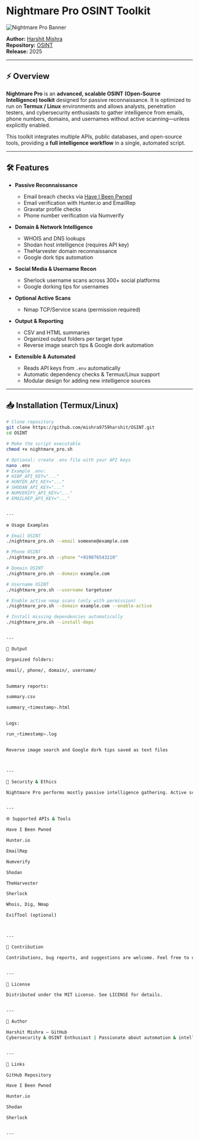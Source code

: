 
# Nightmare Pro OSINT Toolkit

![Nightmare Pro Banner](https://img.shields.io/badge/Nightmare%20Pro-OSINT-ff0000?style=for-the-badge)

**Author:** [Harshit Mishra](https://github.com/mishra9759harshit)  
**Repository:** [OSINT](https://github.com/mishra9759harshit/OSINT)  
**Release:** 2025  

---

## ⚡ Overview

**Nightmare Pro** is an **advanced, scalable OSINT (Open-Source Intelligence) toolkit** designed for passive reconnaissance. It is optimized to run on **Termux / Linux** environments and allows analysts, penetration testers, and cybersecurity enthusiasts to gather intelligence from emails, phone numbers, domains, and usernames without active scanning—unless explicitly enabled.

This toolkit integrates multiple APIs, public databases, and open-source tools, providing a **full intelligence workflow** in a single, automated script.

---

## 🛠 Features

- **Passive Reconnaissance**
  - Email breach checks via [Have I Been Pwned](https://haveibeenpwned.com/)
  - Email verification with Hunter.io and EmailRep
  - Gravatar profile checks
  - Phone number verification via Numverify

- **Domain & Network Intelligence**
  - WHOIS and DNS lookups
  - Shodan host intelligence (requires API key)
  - TheHarvester domain reconnaissance
  - Google dork tips automation

- **Social Media & Username Recon**
  - Sherlock username scans across 300+ social platforms
  - Google dorking tips for usernames

- **Optional Active Scans**
  - Nmap TCP/Service scans (permission required)

- **Output & Reporting**
  - CSV and HTML summaries
  - Organized output folders per target type
  - Reverse image search tips & Google dork automation

- **Extensible & Automated**
  - Reads API keys from `.env` automatically
  - Automatic dependency checks & Termux/Linux support
  - Modular design for adding new intelligence sources

---

## 📥 Installation (Termux/Linux)

```bash
# Clone repository
git clone https://github.com/mishra9759harshit/OSINT.git
cd OSINT

# Make the script executable
chmod +x nightmare_pro.sh

# Optional: create .env file with your API keys
nano .env
# Example .env:
# HIBP_API_KEY="..."
# HUNTER_API_KEY="..."
# SHODAN_API_KEY="..."
# NUMVERIFY_API_KEY="..."
# EMAILREP_API_KEY="..."


---

⚙ Usage Examples

# Email OSINT
./nightmare_pro.sh --email someone@example.com

# Phone OSINT
./nightmare_pro.sh --phone "+919876543210"

# Domain OSINT
./nightmare_pro.sh --domain example.com

# Username OSINT
./nightmare_pro.sh --username targetuser

# Enable active nmap scans (only with permission)
./nightmare_pro.sh --domain example.com --enable-active

# Install missing dependencies automatically
./nightmare_pro.sh --install-deps


---

🧩 Output

Organized folders:

email/, phone/, domain/, username/


Summary reports:

summary.csv

summary_<timestamp>.html


Logs:

run_<timestamp>.log


Reverse image search and Google dork tips saved as text files



---

🔐 Security & Ethics

Nightmare Pro performs mostly passive intelligence gathering. Active scans and unauthorized probing are illegal without permission. Use this toolkit responsibly and follow local laws and terms of service.


---

🌐 Supported APIs & Tools

Have I Been Pwned

Hunter.io

EmailRep

Numverify

Shodan

TheHarvester

Sherlock

Whois, Dig, Nmap

ExifTool (optional)



---

🚀 Contribution

Contributions, bug reports, and suggestions are welcome. Feel free to open issues or pull requests.


---

📜 License

Distributed under the MIT License. See LICENSE for details.


---

👤 Author

Harshit Mishra – GitHub
Cybersecurity & OSINT Enthusiast | Passionate about automation & intelligence gathering


---

🔗 Links

GitHub Repository

Have I Been Pwned

Hunter.io

Shodan

Sherlock


---
